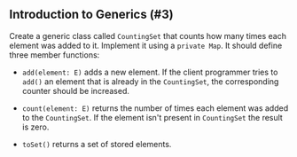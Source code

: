 ## Introduction to Generics (#3)

Create a generic class called `CountingSet` that counts how many times
each element was added to it. Implement it using a `private Map`. It should
define three member functions:

- `add(element: E)` adds a new element. If the client programmer tries to `add()`
an element that is already in the `CountingSet`, the corresponding counter should
be increased.

- `count(element: E)` returns the number of times each element was added to the
`CountingSet`. If the element isn't present in `CountingSet` the result is zero.

- `toSet()` returns a set of stored elements.